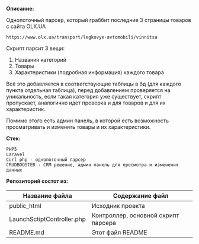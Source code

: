 **Описание:**

Однопоточный парсер, который граббит последние 3 страницы товаров с сайта OLX.UA

    https://www.olx.ua/transport/legkovye-avtomobili/vinnitsa
    
    
Скрипт парсит 3 вещи:

1. Названия категорий
2. Товары
3. Характеристики (подробная информация) каждого товара

Всё это добавляется в соответствующие таблицы в бд (для каждого пункта отдельная таблица), перед добавлением проверяется на уникальность, если такая категория уже существует, скрипт пропускает, аналогично идет проверка и для товаров и для их характеристик.

Помимо этого есть админ панель, в которой есть возможность просматривать и изменять товары и их характеристики.

**Стек:**

    PHP5
    Laravel
    Curl php - однопоточный парсер
    CRUDBOOSTER - CRM решение, админ панель для просмотра и изменения данных


<b>Репозиторий состот из:</b> 

Название файла  | Содержание файл
----------------|---------------------
public_html     | Исходник проекта
LaunchSctiptController.php | Контроллер, основной скрипт парсера
README.md  | Этот файл README
